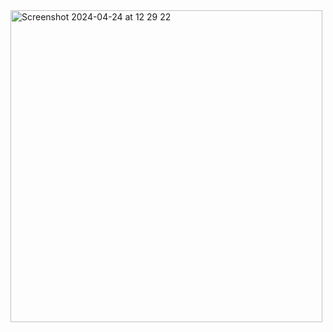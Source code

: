 <img width="499" alt="Screenshot 2024-04-24 at 12 29 22" src="https://github.com/kylecalbert/Sales-Analysis-Tableau/assets/20683951/1216d26f-540c-47cd-867a-ac3b8f375647">
